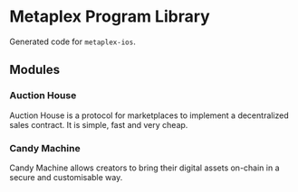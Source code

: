 # Metaplex Program Library

Generated code for `metaplex-ios`.

## Modules
### Auction House
Auction House is a protocol for marketplaces to implement a decentralized sales contract. It is simple, fast and very cheap.

### Candy Machine
Candy Machine allows creators to bring their digital assets on-chain in a secure and customisable way.
